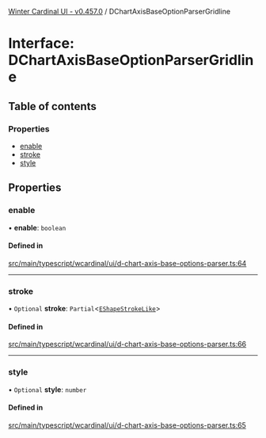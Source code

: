 [Winter Cardinal UI - v0.457.0](../index.md) / DChartAxisBaseOptionParserGridline

# Interface: DChartAxisBaseOptionParserGridline

## Table of contents

### Properties

- [enable](DChartAxisBaseOptionParserGridline.md#enable)
- [stroke](DChartAxisBaseOptionParserGridline.md#stroke)
- [style](DChartAxisBaseOptionParserGridline.md#style)

## Properties

### enable

• **enable**: `boolean`

#### Defined in

[src/main/typescript/wcardinal/ui/d-chart-axis-base-options-parser.ts:64](https://github.com/winter-cardinal/winter-cardinal-ui/blob/v0.457.0/src/main/typescript/wcardinal/ui/d-chart-axis-base-options-parser.ts#L64)

___

### stroke

• `Optional` **stroke**: `Partial`\<[`EShapeStrokeLike`](EShapeStrokeLike.md)\>

#### Defined in

[src/main/typescript/wcardinal/ui/d-chart-axis-base-options-parser.ts:66](https://github.com/winter-cardinal/winter-cardinal-ui/blob/v0.457.0/src/main/typescript/wcardinal/ui/d-chart-axis-base-options-parser.ts#L66)

___

### style

• `Optional` **style**: `number`

#### Defined in

[src/main/typescript/wcardinal/ui/d-chart-axis-base-options-parser.ts:65](https://github.com/winter-cardinal/winter-cardinal-ui/blob/v0.457.0/src/main/typescript/wcardinal/ui/d-chart-axis-base-options-parser.ts#L65)
